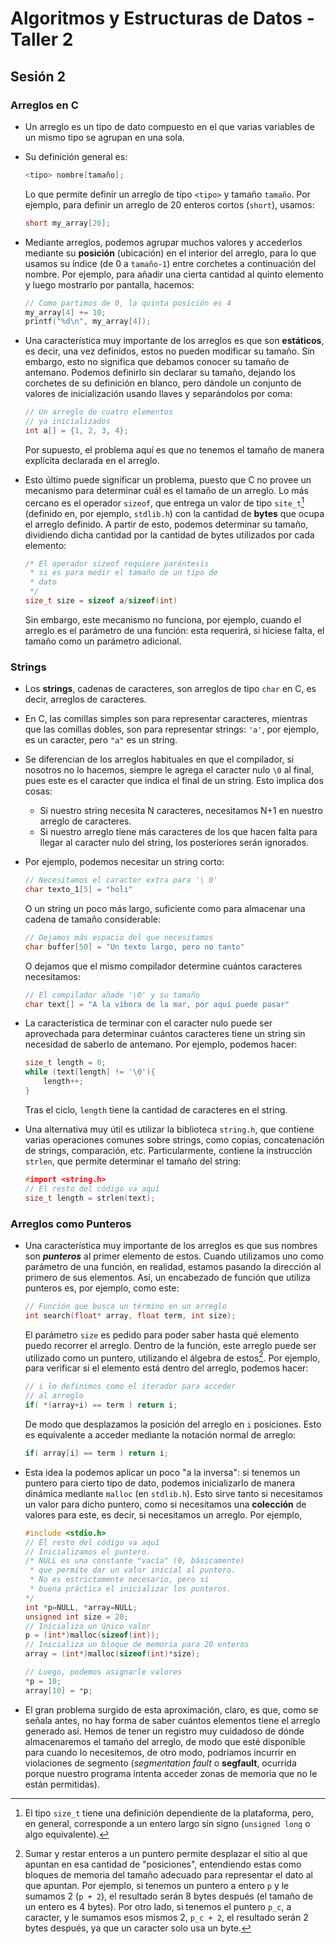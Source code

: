 # Algoritmos y Estructuras de Datos - Taller 2

## Sesión 2

### Arreglos en C

- Un arreglo es un tipo de dato compuesto en el que varias variables de un mismo tipo se agrupan en una sola.

- Su definición general es:

  ```C
  <tipo> nombre[tamaño];
  ```
  
  Lo que permite definir un arreglo de tipo `<tipo>` y tamaño `tamaño`. Por ejemplo, para definir un arreglo de 20 enteros cortos (`short`), usamos:
  
  ```C
  short my_array[20];
  ```
  
- Mediante arreglos, podemos agrupar muchos valores y accederlos mediante su **posición** (ubicación) en el interior del arreglo, para lo que usamos su índice (de 0 a `tamaño-1`) entre corchetes a continuación del nombre. Por ejemplo, para añadir una cierta cantidad al quinto elemento y luego mostrarlo por pantalla, hacemos:

  ``` C
  // Como partimos de 0, la quinta posición es 4
  my_array[4] += 10;
  printf("%d\n", my_array[4]);
  ```

- Una característica muy importante de los arreglos es que son **estáticos**, es decir, una vez definidos, estos no pueden modificar su tamaño. Sin embargo, esto no significa que debamos conocer su tamaño de antemano. Podemos definirlo sin declarar su tamaño, dejando los corchetes de su definición en blanco, pero dándole un conjunto de valores de inicialización usando llaves y separándolos por coma:

  ```C
  // Un arreglo de cuatro elementos 
  // ya inicializados
  int a[] = {1, 2, 3, 4};
  ```

  Por supuesto, el problema aquí es que no  tenemos el tamaño de manera explícita declarada en el arreglo.

- Esto último puede significar un problema, puesto que C no provee un mecanismo para determinar cuál es el tamaño de un arreglo. Lo más cercano es el operador `sizeof`, que entrega un valor de tipo `site_t`[^1] (definido en, por ejemplo, `stdlib.h`) con la cantidad de **bytes** que ocupa el arreglo definido. A partir de esto, podemos determinar su tamaño, dividiendo dicha cantidad por la cantidad de bytes utilizados por cada elemento:

  ```C
  /* El operador sizeof requiere paréntesis
   * si es para medir el tamaño de un tipo de
   * dato
   */
  size_t size = sizeof a/sizeof(int)
  ```

  Sin embargo, este mecanismo no funciona, por ejemplo, cuando el arreglo es el parámetro de una función: esta requerirá, si hiciese falta, el tamaño como un parámetro adicional.

[^1]: El tipo `size_t` tiene una definición dependiente de la plataforma, pero, en general, corresponde a un entero largo sin signo (`unsigned long` o algo equivalente).

### Strings

- Los **strings**, cadenas de caracteres, son arreglos de tipo `char` en C, es decir, arreglos de caracteres.

- En C, las comillas simples son para representar caracteres, mientras que las comillas dobles, son para representar strings: `'a'`, por ejemplo, es un caracter, pero `"a"` es un string.

- Se diferencian de los arreglos habituales en que el compilador, si nosotros no lo hacemos, siempre le agrega el caracter nulo `\0` al final, pues este es el caracter que indica el final de un string. Esto implica dos cosas:

  - Si nuestro string necesita N caracteres, necesitamos N+1 en nuestro arreglo de caracteres.
  - Si nuestro arreglo tiene más caracteres de los que hacen falta para llegar al caracter nulo del string, los posteriores serán ignorados.

- Por ejemplo, podemos necesitar un string corto:

  ```C
  // Necesitamos el caracter extra para '\ 0'
  char texto_1[5] = "holi"
  ```

  O un string un poco más largo, suficiente como para almacenar una cadena de tamaño considerable:

  ```C
  // Dejamos más espacio del que necesitamos
  char buffer[50] = "Un texto largo, pero no tanto"
  ```

  O dejamos que el mismo compilador determine cuántos caracteres necesitamos:

  ```C
  // El compilador añade '\0' y su tamaño
  char text[] = "A la víbora de la mar, por aquí puede pasar"
  ```

- La característica de terminar con el caracter nulo puede ser aprovechada para determinar cuántos caracteres tiene un string sin necesidad de saberlo de antemano. Por ejemplo, podemos hacer:

  ```C
  size_t length = 0;
  while (text[length] != '\0'){
      length++;
  }
  ```

  Tras el ciclo, `length` tiene la cantidad de caracteres en el string.

- Una alternativa muy útil es utilizar la biblioteca `string.h`, que contiene varias operaciones comunes sobre strings, como copias, concatenación de strings, comparación, etc. Particularmente, contiene la instrucción `strlen`, que permite determinar el tamaño del string:

  ```C
  #import <string.h>
  // El resto del código va aquí
  size_t length = strlen(text);
  ```

### Arreglos como Punteros 

- Una característica muy importante de los arreglos es que sus nombres son ***punteros*** al primer elemento de estos. Cuando utilizamos uno como parámetro de una función, en realidad, estamos pasando la dirección al primero de sus elementos. Así, un encabezado de función que utiliza punteros es, por ejemplo,  como este:

  ```C
  // Función que busca un término en un arreglo
  int search(float* array, float term, int size);
  ```

  El parámetro `size` es pedido para poder saber hasta qué elemento puedo recorrer el arreglo. Dentro de la función, este arreglo puede ser utilizado como un puntero, utilizando el álgebra de estos[^2]. Por ejemplo, para verificar si el elemento está dentro del arreglo, podemos hacer:

  ```C
  // i lo definimos como el iterador para acceder
  // al arreglo
  if( *(array+i) == term ) return i;
  ```

  De modo que desplazamos la posición del arreglo en `i` posiciones. Esto es equivalente a acceder mediante la notación normal de arreglo:

  ```C
  if( array[i] == term ) return i;
  ```

- Esta idea la podemos aplicar un poco "a la inversa": si tenemos un puntero para cierto tipo de dato, podemos inicializarlo de manera dinámica mediante `malloc` (en `stdlib.h`). Esto sirve tanto si necesitamos un valor para dicho puntero, como si necesitamos una **colección** de valores para este, es decir, si necesitamos un arreglo. Por ejemplo,

  ```C
  #include <stdio.h>
  // El resto del código va aquí
  // Inicializamos el puntero.
  /* NULL es una constante "vacía" (0, básicamente) 
   * que permite dar un valor inicial al puntero.
   * No es estrictamente necesario, pero sí 
   * buena práctica el inicializar los punteros.
  */
  int *p=NULL, *array=NULL;
  unsigned int size = 20;
  // Inicializa un único valor
  p = (int*)malloc(sizeof(int));
  // Inicializa un bloque de memoria para 20 enteros
  array = (int*)malloc(sizeof(int)*size);
  
  // Luego, podemos asignarle valores
  *p = 10;
  array[10] = *p;
  ```

- El gran problema surgido de esta aproximación, claro, es que, como se señala antes, no hay forma de saber cuántos elementos tiene el arreglo generado así. Hemos de tener un registro muy cuidadoso de dónde almacenaremos el tamaño del arreglo, de modo que esté disponible para cuando lo necesitemos, de otro modo, podríamos incurrir en violaciones de segmento (*segmentation fault* o **segfault**, ocurrida porque nuestro programa intenta acceder zonas de memoria que no le están permitidas).



[^2]: Sumar y restar enteros a un puntero permite desplazar el sitio al que apuntan en esa cantidad de "posiciones", entendiendo estas como bloques de memoria del tamaño adecuado para representar el dato al que apuntan. Por ejemplo, si tenemos un puntero a entero `p` y le sumamos 2 (`p + 2`), el resultado serán 8 bytes después (el tamaño de un entero es 4 bytes). Por otro lado, si tenemos el puntero `p_c`, a caracter, y le sumamos esos mismos 2, `p_c + 2`, el resultado serán 2 bytes después, ya que un caracter solo usa un byte.

